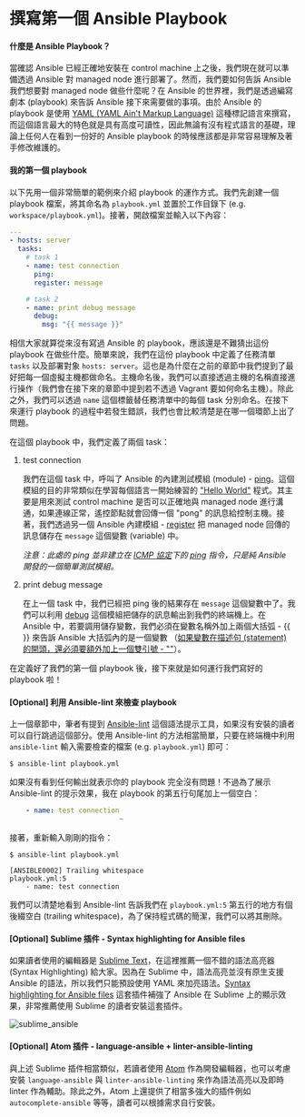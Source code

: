 # 撰寫第一個 Ansible Playbook

#### 什麼是 Ansible Playbook？

當確認 Ansible 已經正確地安裝在 control machine 上之後，我們現在就可以準備透過 Ansible 對 managed node 進行部署了。然而，我們要如何告訴 Ansible 我們想要對 managed node 做些什麼呢？在 Ansible 的世界裡，我們是透過編寫劇本 (playbook) 來告訴 Ansible 接下來需要做的事項。由於 Ansible 的 playbook 是使用 [YAML (YAML Ain't Markup Language)](http://yaml.org/) 這種標記語言來撰寫，而這個語言最大的特色就是具有高度可讀性，因此無論有沒有程式語言的基礎，理論上任何人在看到一份好的 Ansible playbook 的時候應該都是非常容易理解及著手修改維護的。

#### 我的第一個 playbook

以下先用一個非常簡單的範例來介紹 playbook 的運作方式。我們先創建一個 playbook 檔案，將其命名為 `playbook.yml` 並置於工作目錄下 (e.g. `workspace/playbook.yml`)。接著，開啟檔案並輸入以下內容：

```yml
---
- hosts: server
  tasks:
    # task 1
    - name: test connection
      ping:
      register: message

    # task 2
    - name: print debug message
      debug:
        msg: "{{ message }}"
```

相信大家就算從來沒有寫過 Ansible 的 playbook，應該還是不難猜出這份 playbook 在做些什麼。簡單來說，我們在這份 playbook 中定義了任務清單 `tasks` 以及部署對象 `hosts: server`。這也是為什麼在之前的章節中我們提到了最好把每一個虛擬主機都做命名。主機命名後，我們可以直接透過主機的名稱直接進行操作（我們會在接下來的章節中提到若不透過 Vagrant 要如何命名主機）。除此之外，我們可以透過 `name` 這個標籤替任務清單中的每個 task 分別命名。在接下來運行 playbook 的過程中若發生錯誤，我們也會比較清楚是在哪一個環節上出了問題。

在這個 playbook 中，我們定義了兩個 task：

1. test connection

	我們在這個 task 中，呼叫了 Ansible 的內建測試模組 (module) - [ping](http://docs.ansible.com/ansible/ping_module.html)。這個模組的目的非常類似在學習每個語言一開始練習的 ["Hello World"](https://zh.wikipedia.org/wiki/Hello_World) 程式。其主要是用來測試 control machine 是否可以正確地與 managed node 進行溝通，如果連線正常，遙控節點就會回傳一個 "pong" 的訊息給控制主機。接著，我們透過另一個 Ansible 內建模組 - [register](http://docs.ansible.com/ansible/playbooks_variables.html#registered-variables) 把 managed node 回傳的訊息儲存在 `message` 這個變數 (variable) 中。

	_注意：此處的 ping 並非建立在 [ICMP 協定](https://zh.wikipedia.org/wiki/%E4%BA%92%E8%81%94%E7%BD%91%E6%8E%A7%E5%88%B6%E6%B6%88%E6%81%AF%E5%8D%8F%E8%AE%AE)下的 [ping](https://zh.wikipedia.org/wiki/Ping) 指令，只是純 Ansible 開發的一個簡單測試模組。_

2. print debug message

	在上一個 task 中，我們已經把 ping 後的結果存在 `message` 這個變數中了。我們可以利用 [debug](http://docs.ansible.com/ansible/debug_module.html) 這個模組把儲存的訊息輸出到我們的終端機上。在 Ansible 中，若要調用儲存變數，我們必須在變數名稱外加上兩個大括弧 - {{ }} 來告訴 Ansible 大括弧內的是一個變數 （[如果變數在描述句 (statement) 的開頭，還必須要額外加上一個雙引號 - ""](http://docs.ansible.com/ansible/playbooks_variables.html#hey-wait-a-yaml-gotcha)）。

在定義好了我們的第一個 playbook 後，接下來就是如何運行我們寫好的 playbook 啦！

#### [Optional] 利用 Ansible-lint 來檢查 playbook

上一個章節中，筆者有提到 [Ansible-lint](https://github.com/willthames/ansible-lint) 這個語法提示工具，如果沒有安裝的讀者可以自行跳過這個部分。使用 Ansible-lint 的方法相當簡單，只要在終端機中利用 `ansible-lint` 輸入需要檢查的檔案 (e.g. `playbook.yml`) 即可：

```shell
$ ansible-lint playbook.yml
```

如果沒有看到任何輸出就表示你的 playbook 完全沒有問題！不過為了展示 Ansible-lint 的提示效果，我在 playbook 的第五行句尾加上一個空白：

```yml
    - name: test connection
                           ~
```

接著，重新輸入剛剛的指令：
```
$ ansible-lint playbook.yml

[ANSIBLE0002] Trailing whitespace
playbook.yml:5
    - name: test connection
```

我們可以清楚地看到 Ansible-lint 告訴我們在 `playbook.yml:5` 第五行的地方有個後綴空白 (trailing whitespace)，為了保持程式碼的簡潔，我們可以將其刪除。


#### [Optional] Sublime 插件 - Syntax highlighting for Ansible files

如果讀者使用的編輯器是 [Sublime Text](https://www.sublimetext.com/)，在這裡推薦一個不錯的語法高亮器 (Syntax Highlighting) 給大家。因為在 Sublime 中，語法高亮並沒有原生支援 Ansible 的語法，所以我們只能預設使用 YAML 來加亮語法。[Syntax highlighting for Ansible files](https://github.com/clifford-github/sublime-ansible) 這套插件補強了 Ansible 在 Sublime 上的顯示效果，非常推薦使用 Sublime 的讀者安裝這套插件。

![sublime_ansible](https://github.com/tsoliangwu0130/learn-ansible-and-jenkins-in-30-days/raw/master/images/sublime_ansible.png "Sublime Plugin for Ansible")

#### [Optional] Atom 插件 - language-ansible + linter-ansible-linting

與上述 Sublime 插件相當類似，若讀者使用 [Atom](https://atom.io/) 作為開發編輯器，也可以考慮安裝 `language-ansible` 與 `linter-ansible-linting` 來作為語法高亮以及即時 linter 作為輔助。除此之外，Atom 上還提供了相當多強大的插件例如 `autocomplete-ansible` 等等，讀者可以根據需求自行安裝。
